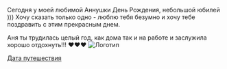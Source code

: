 Сегодня у моей любимой Аннушки День Рождения, небольшой юбилей ))) Хочу сказать только одно - люблю тебя безумно и хочу тебе поздравить с этим прекрасным днем. 

Аня ты  трудилась целый год, как дома так и на работе и заслужила хорошо отдохнуть!!!  ❤️❤️❤️
![Логотип ](https://i.ytimg.com/vi/p0ggtmXghPg/maxresdefault.jpg)

[Дата путешествия ](https://ibb.co/WVLKmK4)

